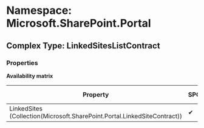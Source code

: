 # Namespace: Microsoft.SharePoint.Portal

## Complex Type: LinkedSitesListContract

### Properties

**Availability matrix**

Property | SPO | SP 2019 | SP 2016 | SP 2013
----------|-----|---------|---------|--------
LinkedSites (Collection(Microsoft.SharePoint.Portal.LinkedSiteContract)) | ✔ | ✔ | ✖ | ✖
